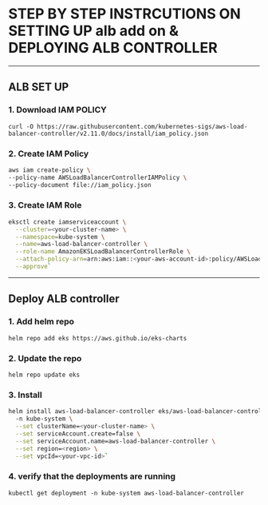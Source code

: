 # STEP BY STEP INSTRCUTIONS ON SETTING UP alb add on & DEPLOYING ALB CONTROLLER
-------------------------------------------------------------------------------------------------------------------------------------------------------------------

## ALB SET UP 

### 1. Download IAM POLICY 

`curl -O https://raw.githubusercontent.com/kubernetes-sigs/aws-load-balancer-controller/v2.11.0/docs/install/iam_policy.json`

### 2. Create IAM Policy

```bash
aws iam create-policy \
--policy-name AWSLoadBalancerControllerIAMPolicy \
--policy-document file://iam_policy.json
```


### 3. Create IAM Role    

```bash
eksctl create iamserviceaccount \
  --cluster=<your-cluster-name> \
  --namespace=kube-system \
  --name=aws-load-balancer-controller \
  --role-name AmazonEKSLoadBalancerControllerRole \
  --attach-policy-arn=arn:aws:iam::<your-aws-account-id>:policy/AWSLoadBalancerControllerIAMPolicy \
  --approve`
```
  -----------------------------------------------------------------------------------------------------------------------------------------------------------------

## Deploy ALB controller

### 1. Add helm repo 

`helm repo add eks https://aws.github.io/eks-charts`

### 2. Update the repo 

`helm repo update eks`

### 3. Install 

```bash
helm install aws-load-balancer-controller eks/aws-load-balancer-controller \            
  -n kube-system \
  --set clusterName=<your-cluster-name> \
  --set serviceAccount.create=false \
  --set serviceAccount.name=aws-load-balancer-controller \
  --set region=<region> \
  --set vpcId=<your-vpc-id>`
```

### 4. verify that the deployments are running 

`kubectl get deployment -n kube-system aws-load-balancer-controller`




